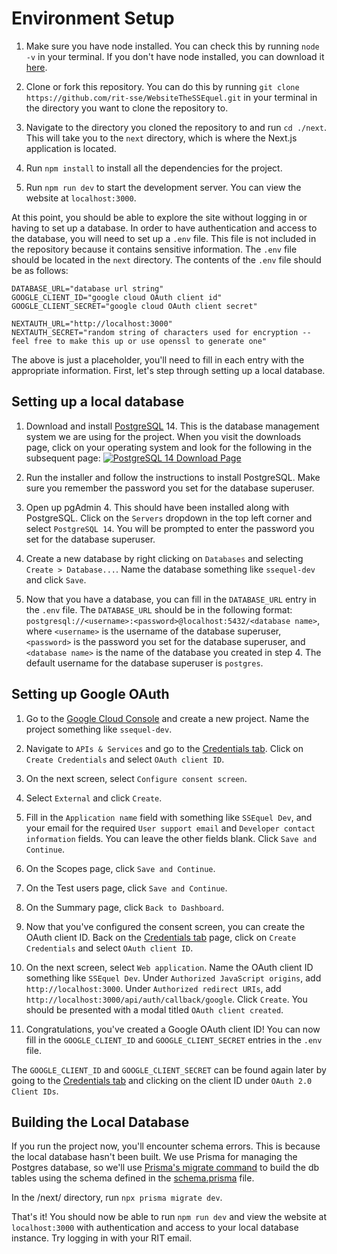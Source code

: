 # Environment Setup

1. Make sure you have node installed. You can check this by running `node -v` in your terminal. If you don't have node installed, you can download it [here](https://nodejs.org/en/download/).

2. Clone or fork this repository. You can do this by running `git clone https://github.com/rit-sse/WebsiteTheSSEquel.git` in your terminal in the directory you want to clone the repository to.

3. Navigate to the directory you cloned the repository to and run `cd ./next`. This will take you to the `next` directory, which is where the Next.js application is located.

4. Run `npm install` to install all the dependencies for the project.

5. Run `npm run dev` to start the development server. You can view the website at `localhost:3000`.

At this point, you should be able to explore the site without logging in or having to set up a database. In order to have authentication and access to the database, you will need to set up a `.env` file. This file is not included in the repository because it contains sensitive information. The `.env` file should be located in the `next` directory. The contents of the `.env` file should be as follows:

```
DATABASE_URL="database url string"
GOOGLE_CLIENT_ID="google cloud OAuth client id"
GOOGLE_CLIENT_SECRET="google cloud OAuth client secret"

NEXTAUTH_URL="http://localhost:3000"
NEXTAUTH_SECRET="random string of characters used for encryption -- feel free to make this up or use openssl to generate one"
```

The above is just a placeholder, you'll need to fill in each entry with the appropriate information. First, let's step through setting up a local database.

## Setting up a local database

1. Download and install [PostgreSQL](https://www.postgresql.org/download/) 14. This is the database management system we are using for the project. When you visit the downloads page, click on your operating system and look for the following in the subsequent page: [![PostgreSQL 14 Download Page](https://i.imgur.com/VlfCWO6.png)](https://www.postgresql.org/download/)

2. Run the installer and follow the instructions to install PostgreSQL. Make sure you remember the password you set for the database superuser.

3. Open up pgAdmin 4. This should have been installed along with PostgreSQL. Click on the `Servers` dropdown in the top left corner and select `PostgreSQL 14`. You will be prompted to enter the password you set for the database superuser.

4. Create a new database by right clicking on `Databases` and selecting `Create > Database...`. Name the database something like `ssequel-dev` and click `Save`.

5. Now that you have a database, you can fill in the `DATABASE_URL` entry in the `.env` file. The `DATABASE_URL` should be in the following format: `postgresql://<username>:<password>@localhost:5432/<database name>`, where `<username>` is the username of the database superuser, `<password>` is the password you set for the database superuser, and `<database name>` is the name of the database you created in step 4. The default username for the database superuser is `postgres`.

## Setting up Google OAuth

1. Go to the [Google Cloud Console](https://console.cloud.google.com/) and create a new project. Name the project something like `ssequel-dev`.

2. Navigate to `APIs & Services` and go to the [Credentials tab](https://console.cloud.google.com/apis/credentials). Click on `Create Credentials` and select `OAuth client ID`.

3. On the next screen, select `Configure consent screen`.

4. Select `External` and click `Create`.

5. Fill in the `Application name` field with something like `SSEquel Dev`, and your email for the required `User support email` and `Developer contact information` fields. You can leave the other fields blank. Click `Save and Continue`.

6. On the Scopes page, click `Save and Continue`.

7. On the Test users page, click `Save and Continue`.

8. On the Summary page, click `Back to Dashboard`.

9. Now that you've configured the consent screen, you can create the OAuth client ID. Back on the [Credentials tab](https://console.cloud.google.com/apis/credentials) page, click on `Create Credentials` and select `OAuth client ID`.

10. On the next screen, select `Web application`. Name the OAuth client ID something like `SSEquel Dev`. Under `Authorized JavaScript origins`, add `http://localhost:3000`. Under `Authorized redirect URIs`, add `http://localhost:3000/api/auth/callback/google`. Click `Create`. You should be presented with a modal titled `OAuth client created`.

11. Congratulations, you've created a Google OAuth client ID! You can now fill in the `GOOGLE_CLIENT_ID` and `GOOGLE_CLIENT_SECRET` entries in the `.env` file. 

The `GOOGLE_CLIENT_ID` and `GOOGLE_CLIENT_SECRET` can be found again later by going to the [Credentials tab](https://console.cloud.google.com/apis/credentials) and clicking on the client ID under `OAuth 2.0 Client IDs`.

## Building the Local Database
If you run the project now, you'll encounter schema errors. This is because the local database hasn't been built. We use Prisma for managing the Postgres database, so we'll use [Prisma's migrate command](https://www.prisma.io/docs/concepts/components/prisma-migrate/migrate-development-production) to build the db tables using the schema defined in the [schema.prisma](../next/prisma/schema.prisma) file.

In the /next/ directory, run `npx prisma migrate dev`.  

That's it! You should now be able to run `npm run dev` and view the website at `localhost:3000` with authentication and access to your local database instance. Try logging in with your RIT email.
